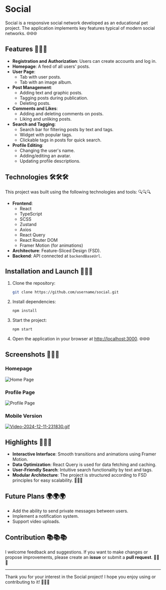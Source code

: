 # Social

Social is a responsive social network developed as an educational pet project. The application implements key features typical of modern social networks. 🌐🌐🌐

## Features 🔧🔧🔧

- **Registration and Authorization**: Users can create accounts and log in.
- **Homepage**: A feed of all users' posts.
- **User Page**:
  - Tab with user posts.
  - Tab with an image album.
- **Post Management**:
  - Adding text and graphic posts.
  - Tagging posts during publication.
  - Deleting posts.
- **Comments and Likes**:
  - Adding and deleting comments on posts.
  - Liking and unliking posts.
- **Search and Tagging**:
  - Search bar for filtering posts by text and tags.
  - Widget with popular tags.
  - Clickable tags in posts for quick search.
- **Profile Editing**:
  - Changing the user's name.
  - Adding/editing an avatar.
  - Updating profile descriptions.

## Technologies 🛠️🛠️🛠️

This project was built using the following technologies and tools: 🔍🔍🔍

- **Frontend**:
  - React
  - TypeScript
  - SCSS
  - Zustand
  - Axios
  - React Query
  - React Router DOM
  - Framer Motion (for animations)
- **Architecture**: Feature-Sliced Design (FSD).
- **Backend**: API connected at `backendBaseUrl`.

## Installation and Launch 🚪🚪🚪

1. Clone the repository:

   ```bash
   git clone https://github.com/username/social.git
   ```

2. Install dependencies:

   ```bash
   npm install
   ```

3. Start the project:

   ```bash
   npm start
   ```

4. Open the application in your browser at [http://localhost:3000](http://localhost:3000). 🌐🌐🌐

## Screenshots 📸📸📸

### Homepage

![Home Page](https://imgur.com/mwthVdQ)

### Profile Page

![Profile Page](https://imgur.com/ZxhgDoq.png)

### Mobile Version

[![Video-2024-12-11-231830.gif](https://i.postimg.cc/6pyYVh0h/Video-2024-12-11-231830.gif)](https://postimg.cc/WdcGTgxD)


## Highlights 🎡🎡🎡

- **Interactive Interface**: Smooth transitions and animations using Framer Motion.
- **Data Optimization**: React Query is used for data fetching and caching.
- **User-Friendly Search**: Intuitive search functionality by text and tags.
- **Modular Architecture**: The project is structured according to FSD principles for easy scalability. 🔧🔧🔧

## Future Plans 🌍🌍🌍

- Add the ability to send private messages between users.
- Implement a notification system.
- Support video uploads.

## Contribution 📚📚📚

I welcome feedback and suggestions. If you want to make changes or propose improvements, please create an **issue** or submit a **pull request**. 🙏🙏🙏

---

Thank you for your interest in the Social project! I hope you enjoy using or contributing to it! 💖💖💖
